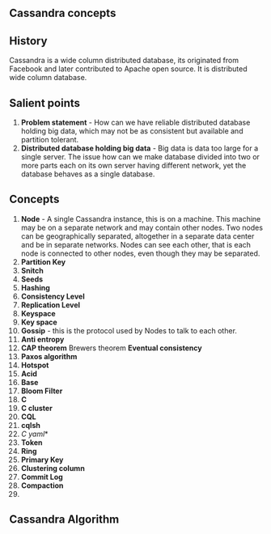 ## Cassandra concepts

## History
Cassandra is a wide column distributed database, its originated from Facebook and later contributed to Apache open source.  It is distributed wide column database. 

## Salient points
1. **Problem statement** - How can we have  reliable distributed database holding big data, which may not be as consistent but available and partition tolerant. 
2. **Distributed database holding big data** - Big data is data too large for a single server. The issue how can we make database divided into two or more parts each on its own server having different network, yet the database behaves as a single database. 

## Concepts 
1. **Node** - A single Cassandra instance, this is on a machine. This machine may be on a separate  network and may contain other nodes. Two nodes can be geographically separated, altogether in a separate data center and be in separate networks. Nodes can see each other, that is each node is connected to other nodes, even though they may be separated.  
2. **Partition Key**
3. **Snitch**
4. **Seeds**
5. **Hashing**
6. **Consistency Level**
7. **Replication Level**
8. **Keyspace**
9.  **Key space**
10. **Gossip** - this is the protocol used by Nodes to talk to each other.
11. **Anti entropy**
12. **CAP theorem** Brewers theorem **Eventual consistency**
13. **Paxos algorithm**
14. **Hotspot**
15. **Acid**
16. **Base**
17. **Bloom Filter**
18. **C**
19. **C cluster**
20. **CQL**
21. **cqlsh**
22. **C* yaml**
23. **Token**
24. **Ring**
25. **Primary Key**
26. **Clustering column**
27. **Commit Log**
28. **Compaction**
29. 

## Cassandra Algorithm
<!--stackedit_data:
eyJoaXN0b3J5IjpbLTg5NjUzNDQ3LC03MzA0NzczNzgsMTUzNT
IxMjc0OSw2MTc4OTQ2OTYsLTE2NDMwNTk0NTFdfQ==
-->